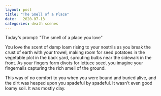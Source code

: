 ```yaml
---
layout: post
title: "The Smell of a Place"
date:   2020-07-13
categories: death scenes
---
```

Today's prompt: "The smell of a place you love"

You love the scent of damp loam rising to your nostrils as you break the crust of earth with your trowel, making room for seed potatoes in the vegetable plot in the back yard, sprouting bulbs near the sidewalk in the front. As your fingers form divots for lettuce seed, you imagine your fingernails capturing the rich smell of the ground.

This was of no comfort to you when you were bound and buried alive, and the dirt was heaped upon you spadeful by spadeful. It wasn't even good loamy soil. It was mostly clay. 

